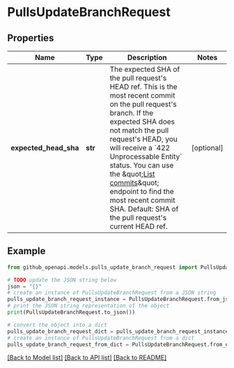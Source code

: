 # PullsUpdateBranchRequest


## Properties

Name | Type | Description | Notes
------------ | ------------- | ------------- | -------------
**expected_head_sha** | **str** | The expected SHA of the pull request&#39;s HEAD ref. This is the most recent commit on the pull request&#39;s branch. If the expected SHA does not match the pull request&#39;s HEAD, you will receive a &#x60;422 Unprocessable Entity&#x60; status. You can use the \&quot;[List commits](https://docs.github.com/rest/commits/commits#list-commits)\&quot; endpoint to find the most recent commit SHA. Default: SHA of the pull request&#39;s current HEAD ref. | [optional] 

## Example

```python
from github_openapi.models.pulls_update_branch_request import PullsUpdateBranchRequest

# TODO update the JSON string below
json = "{}"
# create an instance of PullsUpdateBranchRequest from a JSON string
pulls_update_branch_request_instance = PullsUpdateBranchRequest.from_json(json)
# print the JSON string representation of the object
print(PullsUpdateBranchRequest.to_json())

# convert the object into a dict
pulls_update_branch_request_dict = pulls_update_branch_request_instance.to_dict()
# create an instance of PullsUpdateBranchRequest from a dict
pulls_update_branch_request_from_dict = PullsUpdateBranchRequest.from_dict(pulls_update_branch_request_dict)
```
[[Back to Model list]](../README.md#documentation-for-models) [[Back to API list]](../README.md#documentation-for-api-endpoints) [[Back to README]](../README.md)


